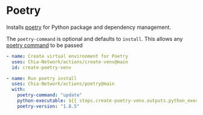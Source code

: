 # Poetry

Installs [poetry](https://python-poetry.org/) for Python package and dependency management.

The `poetry-command` is optional and defaults to `install`. This allows any [poetry command](https://python-poetry.org/docs/cli/) to be passed

```yaml
- name: Create virtual environment for Poetry
  uses: Chia-Network/actions/create-venv@main
  id: create-poetry-venv

- name: Run poetry install
  uses: Chia-Network/actions/poetry@main
  with:
    poetry-command: "update"
    python-executable: ${{ steps.create-poetry-venv.outputs.python_executable }}
    poetry-version: "1.8.5"
```
